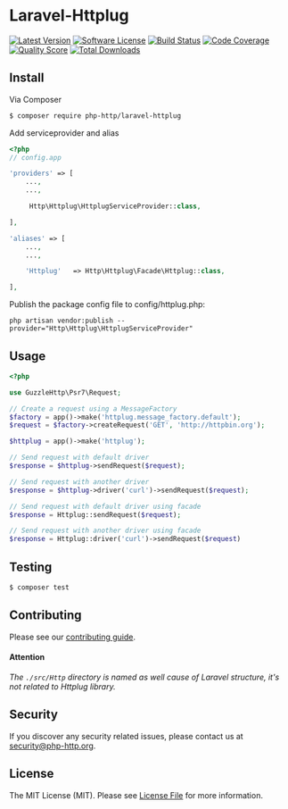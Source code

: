 # Laravel-Httplug

[![Latest Version](https://img.shields.io/github/release/php-http/laravel-httplug.svg?style=flat-square)](https://github.com/php-http/laravel-httplug/releases)
[![Software License](https://img.shields.io/badge/license-MIT-brightgreen.svg?style=flat-square)](LICENSE)
[![Build Status](https://img.shields.io/travis/php-http/laravel-httplug.svg?style=flat-square)](https://travis-ci.org/php-http/laravel-httplug)
[![Code Coverage](https://img.shields.io/scrutinizer/coverage/g/php-http/laravel-httplug.svg?style=flat-square)](https://scrutinizer-ci.com/g/php-http/laravel-httplug)
[![Quality Score](https://img.shields.io/scrutinizer/g/php-http/laravel-httplug.svg?style=flat-square)](https://scrutinizer-ci.com/g/php-http/laravel-httplug)
[![Total Downloads](https://img.shields.io/packagist/dt/php-http/laravel-httplug.svg?style=flat-square)](https://packagist.org/packages/php-http/laravel-httplug)

## Install

Via Composer

``` bash
$ composer require php-http/laravel-httplug
```

Add serviceprovider and alias
```php
<?php
// config.app

'providers' => [
    ...,
    ...,

     Http\Httplug\HttplugServiceProvider::class,

],

'aliases' => [
    ...,
    ...,

    'Httplug'   => Http\Httplug\Facade\Httplug::class,

],


```

Publish the package config file to config/httplug.php:

```
php artisan vendor:publish --provider="Http\Httplug\HttplugServiceProvider"
```
## Usage

```php
<?php

use GuzzleHttp\Psr7\Request;

// Create a request using a MessageFactory
$factory = app()->make('httplug.message_factory.default');
$request = $factory->createRequest('GET', 'http://httpbin.org');

$httplug = app()->make('httplug');

// Send request with default driver
$response = $httplug->sendRequest($request);

// Send request with another driver
$response = $httplug->driver('curl')->sendRequest($request);

// Send request with default driver using facade
$response = Httplug::sendRequest($request);

// Send request with another driver using facade
$response = Httplug::driver('curl')->sendRequest($request)

```

## Testing

``` bash
$ composer test
```

## Contributing

Please see our [contributing guide](http://docs.php-http.org/en/latest/development/contributing.html).

#### Attention
*The `./src/Http` directory is named as well cause of Laravel structure, it's not related to Httplug library.*

## Security

If you discover any security related issues, please contact us at [security@php-http.org](mailto:security@php-http.org).


## License

The MIT License (MIT). Please see [License File](LICENSE) for more information.
